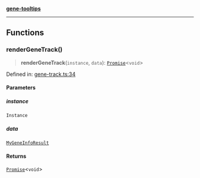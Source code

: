 [**gene-tooltips**](README.md)

***

## Functions

### renderGeneTrack()

> **renderGeneTrack**(`instance`, `data`): [`Promise`](https://developer.mozilla.org/docs/Web/JavaScript/Reference/Global_Objects/Promise)\<`void`\>

Defined in: [gene-track.ts:34](https://github.com/mattjmeier/gene-tooltips/blob/fb2c10adf4ac9d71d1265e16b45e4b9909fd34e5/src/gene-track.ts#L34)

#### Parameters

##### instance

`Instance`

##### data

[`MyGeneInfoResult`](config.md#mygeneinforesult)

#### Returns

[`Promise`](https://developer.mozilla.org/docs/Web/JavaScript/Reference/Global_Objects/Promise)\<`void`\>
